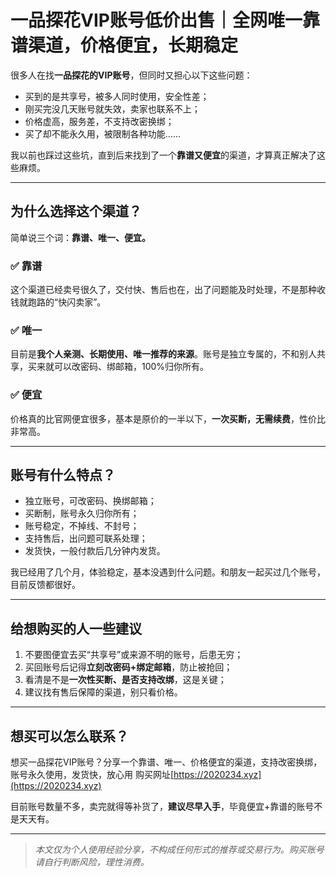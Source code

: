 
# 一品探花VIP账号低价出售｜全网唯一靠谱渠道，价格便宜，长期稳定

很多人在找**一品探花的VIP账号**，但同时又担心以下这些问题：

- 买到的是共享号，被多人同时使用，安全性差；
- 刚买完没几天账号就失效，卖家也联系不上；
- 价格虚高，服务差，不支持改密换绑；
- 买了却不能永久用，被限制各种功能……

我以前也踩过这些坑，直到后来找到了一个**靠谱又便宜**的渠道，才算真正解决了这些麻烦。

---

## 为什么选择这个渠道？

简单说三个词：**靠谱、唯一、便宜。**

### ✅ 靠谱  
这个渠道已经卖号很久了，交付快、售后也在，出了问题能及时处理，不是那种收钱就跑路的“快闪卖家”。

### ✅ 唯一  
目前是**我个人亲测、长期使用、唯一推荐的来源**。账号是独立专属的，不和别人共享，买来就可以改密码、绑邮箱，100%归你所有。

### ✅ 便宜  
价格真的比官网便宜很多，基本是原价的一半以下，**一次买断，无需续费**，性价比非常高。

---

## 账号有什么特点？

- 独立账号，可改密码、换绑邮箱；
- 买断制，账号永久归你所有；
- 账号稳定，不掉线、不封号；
- 支持售后，出问题可联系处理；
- 发货快，一般付款后几分钟内发货。

我已经用了几个月，体验稳定，基本没遇到什么问题。和朋友一起买过几个账号，目前反馈都很好。

---

## 给想购买的人一些建议

1. 不要图便宜去买“共享号”或来源不明的账号，后患无穷；
2. 买回账号后记得**立刻改密码+绑定邮箱**，防止被抢回；
3. 看清是不是**一次性买断、是否支持改绑**，这是关键；
4. 建议找有售后保障的渠道，别只看价格。

---

## 想买可以怎么联系？

想买一品探花VIP账号？分享一个靠谱、唯一、价格便宜的渠道，支持改密换绑，账号永久使用，发货快，放心用
购买网址[https://2020234.xyz](https://2020234.xyz)

目前账号数量不多，卖完就得等补货了，**建议尽早入手**，毕竟便宜+靠谱的账号不是天天有。

---

> _本文仅为个人使用经验分享，不构成任何形式的推荐或交易行为。购买账号请自行判断风险，理性消费。_
